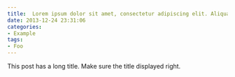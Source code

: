 ```yaml
---
title:  Lorem ipsum dolor sit amet, consectetur adipiscing elit. Aliquam justo turpis, tincidunt ac convallis id.
date: 2013-12-24 23:31:06
categories: 
- Example
tags:
- Foo
---
```


This post has a long title. Make sure the title displayed right.
